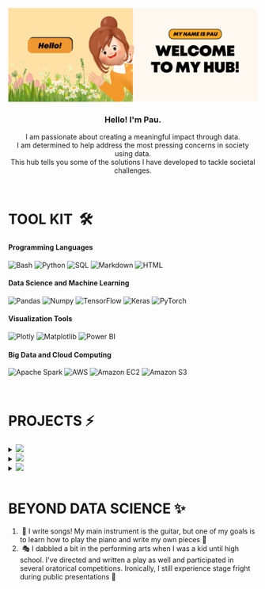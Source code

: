 <img src="github-animation.png">
<h3 align=center>Hello! I'm Pau.</h3>
<p align=center>I am passionate about creating a meaningful impact through data.<br>I am determined to help address the most pressing concerns in society using data.<br>This hub tells you some of the solutions I have developed to tackle societal challenges.</p><br>
<!-- <hr> -->

<h1>TOOL KIT&nbsp;&nbsp;🛠️&nbsp;</h1>

#### Programming Languages
![Bash](https://img.shields.io/badge/Bash-3A3A3A?style=flat&logo=gnubash) ![Python](https://img.shields.io/badge/Python-3A3A3A?style=flat&logo=python) ![SQL](https://img.shields.io/badge/SQL-3A3A3A?style=flat&logo=mysql) ![Markdown](https://img.shields.io/badge/Markdown-3A3A3A?style=flat&logo=markdown) ![HTML](https://img.shields.io/badge/HTML-3A3A3A?style=flat&logo=html5)

#### Data Science and Machine Learning
![Pandas](https://img.shields.io/badge/Pandas-3A3A3A?style=flat&logo=pandas) ![Numpy](https://img.shields.io/badge/Numpy-3A3A3A?style=flat&logo=numpy) ![TensorFlow](https://img.shields.io/badge/Tensorflow-3A3A3A?style=flat&logo=tensorflow) ![Keras](https://img.shields.io/badge/Keras-3A3A3A?style=flat&logo=keras) ![PyTorch](https://img.shields.io/badge/PyTorch-3A3A3A?style=flat&logo=pytorch) 

#### Visualization Tools
![Plotly](https://img.shields.io/badge/Plotly-3A3A3A?style=flat&logo=plotly) ![Matplotlib](https://img.shields.io/badge/Matplotlib-3A3A3A?style=flat) ![Power BI](https://img.shields.io/badge/Power%20BI-3A3A3A?style=flat&logo=powerbi)

#### Big Data and Cloud Computing
![Apache Spark](https://img.shields.io/badge/Apache%20Spark-3A3A3A?style=flat&logo=apachespark) ![AWS](https://img.shields.io/badge/Amazon%20Web%20Services-3A3A3A?style=flat&logo=amazonwebservices) ![Amazon EC2](https://img.shields.io/badge/Amazon%20EC2-3A3A3A?style=flat&logo=amazonec2) 
 ![Amazon S3](https://img.shields.io/badge/Amazon%20S3-3A3A3A?style=flat&logo=amazons3)

<br>
<h1>PROJECTS&nbsp;⚡️&nbsp;</h1>
<details>
 <summary>
   <img src="https://img.shields.io/badge/Data%20Mining%20And%20Wrangling-002B59?style=for-the-badge&logo=pandas">
 </summary>
 <ul>
<!--   <li> -->
   🎧&nbsp;&nbsp;<a href="https://github.com/paumartinez1/Spotify-info-retrieval">Boosting Artist Streams with Information Retrieval on Spotify</a>
  </li>
   <br><br>
<!--   <li> -->
    👩🏼‍🎤&nbsp;&nbsp;<a href="https://github.com/paumartinez1/Spotify-dimensionality-reduction-archetypes">Revolutionizing Spotify Wrapped: Creating Musical Archetypes with Principal Component Analysis</a>
  </li>
   <br><br>
<!--   <li> -->
   🔍&nbsp;&nbsp;<a href="https://github.com/paumartinez1/arxiv-clustering">Charting the Evolution of Ideas: Unsupervised Thematic Analysis of 30 Years of arXiv Research</a>
  </li>
   <br><br>
<!--   <li> -->
   📚&nbsp;&nbsp;<a href="https://github.com/paumartinez1/fim-learning-pathways/tree/main">From Random Walks to Guided Journeys: Creating Learning Pathways through Frequent Itemset Mining</a>
  </li>
 </ul>
</details>

<details>
 <summary>
   <img src="https://img.shields.io/badge/Machine%20Learning-5E34AA?style=for-the-badge&logo=tensorflow&logoColor=white">
 </summary>
 <ul>
<!--   <li> -->
   ⚙️&nbsp;&nbsp;<a href="https://github.com/paumartinez1/machine-learning-imputation">Filling the Gaps: Handling Missing Data through Machine Learning</a>
  </li>
   <br><br>
<!--   <li> -->
   <img src="https://upload.wikimedia.org/wikipedia/commons/thumb/0/04/ChatGPT_logo.svg/2048px-ChatGPT_logo.svg.png" width="16" height="16">&nbsp;&nbsp;<a href="https://github.com/paumartinez1/llm-data-augmentation.git">Data In Disguise: Addressing Textual Data Scarcity through AI and Interpretability Techniques</a>
   <br><br>
  </li>
<!--   <li> -->
   🚬&nbsp;&nbsp;<a href="https://github.com/paumartinez1/smoker-detection-deep-learning.git">Huli Ka, Balbon!: Automated Alarm for Smoking in Non-Designated Areas using Deep Learning</a>
  </li>
 </ul>
</details>

<details>
 <summary>
   <img src="https://img.shields.io/badge/Big%20Data%20And%20Cloud%20Computing-C27503?style=for-the-badge&logo=amazonwebservices&logoColor=white">
 </summary>
 <ul>
<!--   <li> -->
   📰&nbsp;&nbsp;<a href="https://github.com/paumartinez1/gdelt-eda.git">Remember, Remember that Week in October: Analyzing Crime Events in the Philippines after Rodrigo Duterte's Election</a>
  </li>
  <br><br>
<!--   <li> -->
  🦠&nbsp;&nbsp;<a href="https://github.com/paumartinez1/covid19-topic-modeling.git">Behind the Mask: Tracing the Timeline of COVID-19 using Topic Modeling and Evolution</a>
  </li>
 </ul>
</details>

<br>
<h1>BEYOND DATA SCIENCE&nbsp;✨&nbsp;</h1>
<ol>
 <li>&nbsp;🎸&nbsp;I write songs! My main instrument is the guitar, but one of my goals is to learn how to play the piano and write my own pieces&nbsp;🎹</li>
 <li>&nbsp;🎭&nbsp;I dabbled a bit in the performing arts when I was a kid until high school. I've directed and written a play as well and participated in several oratorical competitions. Ironically, I still experience stage fright during public presentations&nbsp;🫠</li>
</ol>

